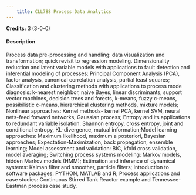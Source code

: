 ```yaml
---
    title: CLL788 Process Data Analytics
---
```

**Credits:** 3 (3-0-0)



#### Description 
Process data pre-processing and handling: data visualization and transformation; quick revisit to regression modeling. Dimensionality reduction and latent variable models with applications to fault detection and inferential modeling of processes: Principal Component Analysis (PCA), factor analysis, canonical correlation analysis, partial least squares; Classification and clustering methods with applications to process mode diagnosis: k-nearest neighbor, naive Bayes, linear discriminants, support vector machines, decision trees and forests, k-means, fuzzy c-means, possibilistic c-means, hierarchical clustering methods, mixture models; Nonlinear approaches: Kernel methods- kernel PCA, kernel SVM, neural nets-feed forward networks, Gaussian process; Entropy and its applications to redundant variable isolation: Shannon entropy, cross entropy, joint and conditional entropy, KL-divergence, mutual information;Model learning approaches: Maximum likelihood, maximum a posteriori, Bayesian approaches; Expectation-Maximization, back propagation, ensemble learning; Model assessment and validation: BIC, kfold cross validation, model averaging; Switching process systems modeling: Markov models, hidden Markov models (HMM); Estimation and inference of dynamical systems: Kalman filter and smoother, particle filters; Introduction to software packages: PYTHON, MATLAB and R; Process applications and case studies: Continuous Stirred Tank Reactor example and Tennessee-Eastman process case study.